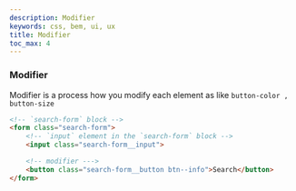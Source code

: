 ```yaml
---
description: Modifier
keywords: css, bem, ui, ux
title: Modifier
toc_max: 4
---
```

### Modifier

Modifier is a process how you modify each element as like `button-color , button-size`
```html
<!-- `search-form` block -->
<form class="search-form">
    <!-- `input` element in the `search-form` block -->
    <input class="search-form__input">

    <!-- modifier --->
    <button class="search-form__button btn--info">Search</button>
</form>
```
